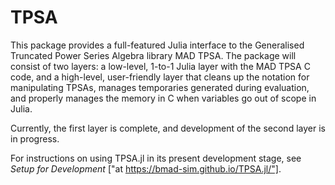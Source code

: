 # TPSA

This package provides a full-featured Julia interface to the Generalised Truncated Power Series Algebra library MAD TPSA. The package will consist of two layers: a low-level, 1-to-1 Julia layer with the MAD TPSA C code, and a high-level, user-friendly layer that cleans up the notation for manipulating TPSAs, manages temporaries generated during evaluation, and properly manages the memory in C when variables go out of scope in Julia.

Currently, the first layer is complete, and development of the second layer is in progress.

For instructions on using TPSA.jl in its present development stage, see *Setup for Development* ["at https://bmad-sim.github.io/TPSA.jl/"].
